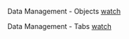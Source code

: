 Data Management - Objects
[watch](https://drive.google.com/file/d/1pO9JkTjSkeDK8ekTmyljWwuA75wjY2Ro/view?usp=drive_link)

Data Management - Tabs
[watch](https://drive.google.com/file/d/1pI-hAWBDegAEqzRFp8u26mULm-uDrlcP/view?usp=drive_link)
